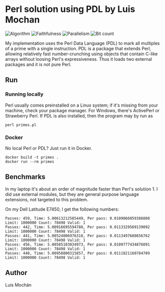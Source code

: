 # Perl solution using PDL by Luis Mochan

![Algorithm](https://img.shields.io/badge/Algorithm-base-green)
![Faithfulness](https://img.shields.io/badge/Faithful-yes-green)
![Parallelism](https://img.shields.io/badge/Parallel-no-green)
![Bit count](https://img.shields.io/badge/Bits-unknown-yellowgreen)

My implementation uses the Perl Data Language (PDL) to mark all multiples of
a prime with a single instruction. PDL is a package that extends Perl,
allowing relatively fast number-crunching using objects that contain
C-like arrays without loosing Perl's expressiveness. Thus it loads two
external packages and it is not pure Perl.


## Run

### Running locally

Perl usually comes preinstalled on a Linux system; if it's missing
from your machine, check your package manager. For Windows, there's
ActivePerl or Strawberry Perl. If PDL is also installed, then the
program may by run as

```
perl primes.pl
```

### Docker

No local Perl or PDL? Just run it in Docker.

```
docker build -t primes .
docker run --rm primes
```

## Benchmarks

In my laptop it's about an order of magnitude faster than Perl's
solution 1. I did use external modules, but they are general purpose
language extensions, not targeted to this problem.

On my Dell Latitude E7450, I get the following numbers:

```
Passes: 459, Time: 5.00613212585449, Per pass: 0.0109066059386808 Limit: 1000000 Count: 78498 Valid: 1
Passes: 442, Time: 5.00916695594788, Per pass: 0.0113329569139092 Limit: 1000000 Count: 78498 Valid: 1
Passes: 441, Time: 5.00524806976318, Per pass: 0.0113497688656762 Limit: 1000000 Count: 78498 Valid: 1
Passes: 456, Time: 5.00585103034973, Per pass: 0.0109777434876091 Limit: 1000000 Count: 78498 Valid: 1
Passes: 448, Time: 5.00958800315857, Per pass: 0.0111821160784789 Limit: 1000000 Count: 78498 Valid: 1
```

## Author

Luis Mochán
